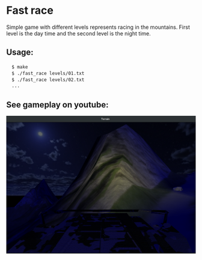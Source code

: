 # Fast race

Simple game with different levels represents racing in the mountains. First level is the day time and the second level is the night time.

## Usage:
```bash
  $ make
  $ ./fast_race levels/01.txt
  $ ./fast_race levels/02.txt
  ...
```

## See gameplay on youtube:

<div style="text-align: center;" markdown="1" />
<a href="https://youtu.be/XOewYQkJghY"><img src="screenshot.png" style="width: 600px;" /></a>
</div>